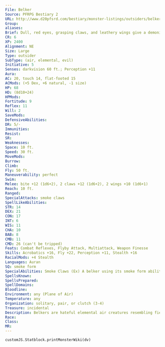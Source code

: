 ```yaml
---
File: Belker
Source: PFRPG Bestiary 2
URL: http://www.d20pfsrd.com/bestiary/monster-listings/outsiders/belker
Group: 
aliases: 
Brief: Dull, red eyes, grasping claws, and leathery wings give a demonic aspect to this creature's smoky form.
CR: 6
XP: 2400
Alignment: NE
Size: Large
Type: outsider
SubType: (air, elemental, evil)
Initiative: 5
Senses: darkvision 60 ft.; Perception +11
Aura: 
AC: 20, touch 14, flat-footed 15
ACMods: (+5 Dex, +6 natural, -1 size)
HP: 68
HD: (8d10+24)
HPMods: 
Fortitude: 9
Reflex: 11
Will: 2
SaveMods: 
DefensiveAbilities: 
DR: 5/-
Immunities: 
Resist: 
SR: 
Weaknesses: 
Space: 10 ft.
Speed: 30 ft.
MoveMods: 
Burrow: 
Climb: 
Fly: 50 ft.
Maneuverability: perfect
Swim: 
Melee: bite +12 (1d6+2), 2 claws +12 (1d6+2), 2 wings +10 (1d6+1)
Reach: 10 ft.
Ranged: 
SpecialAttacks: smoke claws
SpellLikeAbilities: 
STR: 14
DEX: 21
CON: 17
INT: 6
WIS: 11
CHA: 10
BAB: 8
CMB: 11
CMD: 26 (can't be tripped)
Feats: Combat Reflexes, Flyby Attack, Multiattack, Weapon Finesse
Skills: Acrobatics +16, Fly +22, Perception +11, Stealth +16
RacialMods: +4 Stealth
Languages: Auran
SQ: smoke form
SpecialAbilities: Smoke Claws (Ex) A belker using its smoke form ability can enter a target's square as a standard action that does not provoke attacks of opportunity. The target must make a DC 17 Fortitude save or inhale part of the creature.  Smoke inside the victim solidifies into a claw and attacks the target from within, dealing 3d4 points of damage per round as a swift action. If the target moves, the belker may automatically move with the target (this movement does not count toward the belker's movement and does not provoke attacks of opportunity against the belker). Each round, the target can attempt another DC 17 Fortitude to cough out the belker's smoke, which ends the smoke claws attack and forces the belker into an adjacent square. Creatures that do not need to breathe are immune to this attack.  The save DC is Constitution-based.  Smoke Form (Su) A belker can switch from its normal form to one of pure smoke or back again a swift action. It can spend up to 20 rounds per day in smoke form. In smoke form, the belker acts as if under the effects of a gaseous form spell, except that it retains its natural fly speed of 50 feet (perfect).
SpellsKnown: 
SpellsPrepared: 
SpellDomains: 
Bloodline: 
Environment: any (Plane of Air)
Temperature: any
Organization: solitary, pair, or clutch (3-4)
Treasure: incidental
Description: Belkers are hateful elemental air creatures resembling fiends made of smoke. Xenophobic in the extreme, they see most non-elemental creatures as threats, and stalk and kill any such intruders in their territory. Among their elemental kin, they especially hate djinn and jann.  They tolerate air mephits, dust mephits, steam mephits, air elementals, and fire elementals, but given the choice, prefer the company of their own kind.  Belkers create no permanent lairs, but do claim and defend large territories from other living things, particularly areas ravaged by frequent storms, volcanic eruptions, hot springs, or forest fires. Some sages believe the belkers worship these dangerous natural phenomena; others speculate the elementals somehow feed on the unusual air from these sites. Still other scholars theorize that the reclusive beasts require the energy from these phenomena to feed or reproduce.
Race: 
Class: 
MR: 
---
```

```dataviewjs
customJS.Statblock.printMonsterWiki(dv)
```
